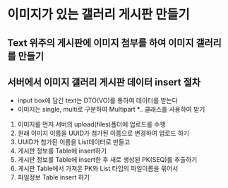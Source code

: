 # 이미지가 있는 갤러리 게시판 만들기

## Text 위주의 게시판에 이미지 첨부를 하여 이미지 갤러리를 만들기

## 서버에서 이미지 갤러리 게시판 데이터 insert 절차

* input box에 담긴 text는 DTO(VO)를 통하여 데이터를 받는다
* 이미지는 single, multi로 구분하여 Multipart *.. 클래스를 사용하여 받기

1. 이미지를 먼저 서버의 upload(files)폴더에 업로드를 수행
2. 원래 이미지 이름을 UUID가 첨가된 이름으로 변경하여 업로드 하기
3. UUID가 첨가된 이름을 List<String>데이터로 만들고
4. 게시판 정보를 Table에 insert하기
5. 게시판 정보를 Table에 insert한 후 새로 생성된 PK(SEQ)를 추출하기
6. 게시판 Table에서 가져온 PK와 List<String> 타입의 파일이름을 묶어서
7. 파일정보 Table insert 하기
